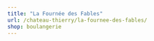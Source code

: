 ```yaml
---
title: "La Fournée des Fables"
url: /chateau-thierry/la-fournee-des-fables/
shop: boulangerie
---
```

